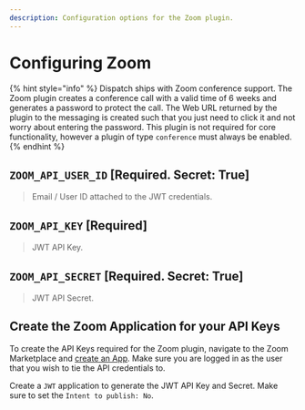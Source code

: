 ```yaml
---
description: Configuration options for the Zoom plugin.
---
```


# Configuring Zoom

{% hint style="info" %}
Dispatch ships with Zoom conference support. The Zoom plugin creates a conference call with a valid time of 6 weeks and generates a password to protect the call. The Web URL returned by the plugin to the messaging is created such that you just need to click it and not worry about entering the password. This plugin is not required for core functionality, however a plugin of type `conference` must always be enabled.
{% endhint %}

## `ZOOM_API_USER_ID` \[Required. Secret: True\]

> Email / User ID attached to the JWT credentials.

## `ZOOM_API_KEY` \[Required\]

> JWT API Key.

## `ZOOM_API_SECRET` \[Required. Secret: True\]

> JWT API Secret.

## Create the Zoom Application for your API Keys

To create the API Keys required for the Zoom plugin, navigate to the Zoom Marketplace and [create an App](https://marketplace.zoom.us/develop/create). Make sure you are logged in as the user that you wish to tie the API credentials to.

Create a `JWT` application to generate the JWT API Key and Secret. Make sure to set the `Intent to publish: No`.

